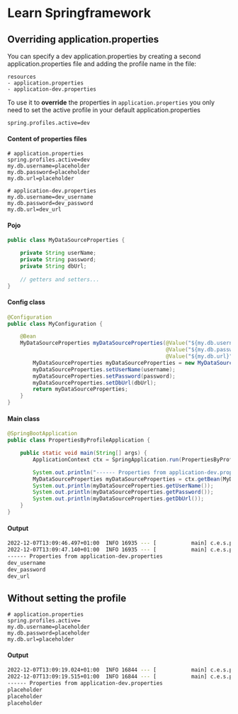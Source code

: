 # Learn Springframework

## Overriding application.properties
You can specify a dev application.properties by creating a second application.properties file and adding the 
profile name in the file:
```file 
resources
- application.properties
- application-dev.properties
```

To use it to **override** the properties in `application.properties` you only need to set the active profile in your
default application.properties

```properties
spring.profiles.active=dev
```

#### Content of properties files
```properties
# application.properties
spring.profiles.active=dev
my.db.username=placeholder
my.db.password=placeholder
my.db.url=placeholder
```
```properties
# application-dev.properties
my.db.username=dev_username
my.db.password=dev_password
my.db.url=dev_url
```

#### Pojo
```java
public class MyDataSourceProperties {

    private String userName;
    private String password;
    private String dbUrl;
    
    // getters and setters...
}
```

#### Config class
```java
@Configuration
public class MyConfiguration {

    @Bean
    MyDataSourceProperties myDataSourceProperties(@Value("${my.db.username}") String username,
                                                  @Value("${my.db.password}") String password,
                                                  @Value("${my.db.url}") String dbUrl) {
        MyDataSourceProperties myDataSourceProperties = new MyDataSourceProperties();
        myDataSourceProperties.setUserName(username);
        myDataSourceProperties.setPassword(password);
        myDataSourceProperties.setDbUrl(dbUrl);
        return myDataSourceProperties;
    }
}
```

#### Main class
```java
@SpringBootApplication
public class PropertiesByProfileApplication {

    public static void main(String[] args) {
        ApplicationContext ctx = SpringApplication.run(PropertiesByProfileApplication.class, args);

        System.out.println("------ Properties from application-dev.properties");
        MyDataSourceProperties myDataSourceProperties = ctx.getBean(MyDataSourceProperties.class);
        System.out.println(myDataSourceProperties.getUserName());
        System.out.println(myDataSourceProperties.getPassword());
        System.out.println(myDataSourceProperties.getDbUrl());
    }
}
```

#### Output
```bash
2022-12-07T13:09:46.497+01:00  INFO 16935 --- [           main] c.e.s.p.PropertiesByProfileApplication   : The following 1 profile is active: "dev"
2022-12-07T13:09:47.140+01:00  INFO 16935 --- [           main] c.e.s.p.PropertiesByProfileApplication   : Started PropertiesByProfileApplication in 1.041 seconds (process running for 1.645)
------ Properties from application-dev.properties
dev_username
dev_password
dev_url
```

## Without setting the profile
```properties
# application.properties
spring.profiles.active=
my.db.username=placeholder
my.db.password=placeholder
my.db.url=placeholder
```

#### Output
```bash
2022-12-07T13:09:19.024+01:00  INFO 16844 --- [           main] c.e.s.p.PropertiesByProfileApplication   : No active profile set, falling back to 1 default profile: "default"
2022-12-07T13:09:19.515+01:00  INFO 16844 --- [           main] c.e.s.p.PropertiesByProfileApplication   : Started PropertiesByProfileApplication in 0.845 seconds (process running for 1.332)
------ Properties from application-dev.properties
placeholder
placeholder
placeholder
```